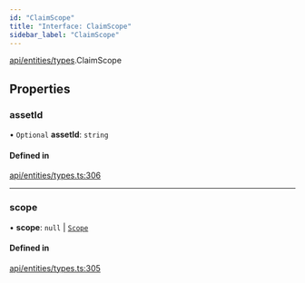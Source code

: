 ```yaml
---
id: "ClaimScope"
title: "Interface: ClaimScope"
sidebar_label: "ClaimScope"
---
```


[api/entities/types](../../../../../modules/API/Entities/Types/Types.md).ClaimScope

## Properties

### assetId

• `Optional` **assetId**: `string`

#### Defined in

[api/entities/types.ts:306](https://github.com/PolymeshAssociation/polymesh-sdk/blob/0dbd0ebd0/src/api/entities/types.ts#L306)

___

### scope

• **scope**: ``null`` \| [`Scope`](../Scope/Scope.md)

#### Defined in

[api/entities/types.ts:305](https://github.com/PolymeshAssociation/polymesh-sdk/blob/0dbd0ebd0/src/api/entities/types.ts#L305)
